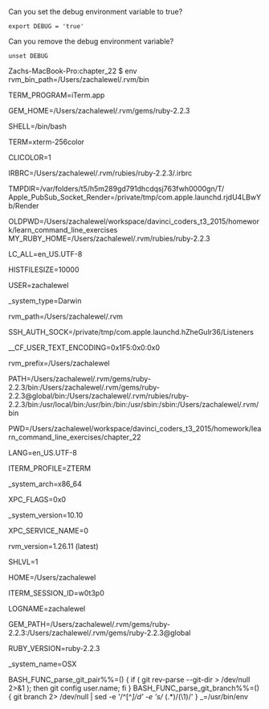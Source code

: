Can you set the debug environment variable to true?

`export DEBUG = 'true'`

Can you remove the debug environment variable?

`unset DEBUG`

Zachs-MacBook-Pro:chapter_22 $ env
rvm_bin_path=/Users/zachalewel/.rvm/bin


TERM_PROGRAM=iTerm.app


GEM_HOME=/Users/zachalewel/.rvm/gems/ruby-2.2.3


SHELL=/bin/bash


TERM=xterm-256color


CLICOLOR=1


IRBRC=/Users/zachalewel/.rvm/rubies/ruby-2.2.3/.irbrc


TMPDIR=/var/folders/t5/h5m289gd791dhcdqsj763fwh0000gn/T/
Apple_PubSub_Socket_Render=/private/tmp/com.apple.launchd.rjdU4LBwYb/Render


OLDPWD=/Users/zachalewel/workspace/davinci_coders_t3_2015/homework/learn_command_line_exercises
MY_RUBY_HOME=/Users/zachalewel/.rvm/rubies/ruby-2.2.3


LC_ALL=en_US.UTF-8


HISTFILESIZE=10000


USER=zachalewel


_system_type=Darwin


rvm_path=/Users/zachalewel/.rvm


SSH_AUTH_SOCK=/private/tmp/com.apple.launchd.hZheGulr36/Listeners


__CF_USER_TEXT_ENCODING=0x1F5:0x0:0x0


rvm_prefix=/Users/zachalewel


PATH=/Users/zachalewel/.rvm/gems/ruby-2.2.3/bin:/Users/zachalewel/.rvm/gems/ruby-2.2.3@global/bin:/Users/zachalewel/.rvm/rubies/ruby-2.2.3/bin:/usr/local/bin:/usr/bin:/bin:/usr/sbin:/sbin:/Users/zachalewel/.rvm/bin


PWD=/Users/zachalewel/workspace/davinci_coders_t3_2015/homework/learn_command_line_exercises/chapter_22


LANG=en_US.UTF-8


ITERM_PROFILE=ZTERM


_system_arch=x86_64


XPC_FLAGS=0x0


_system_version=10.10


XPC_SERVICE_NAME=0


rvm_version=1.26.11 (latest)


SHLVL=1


HOME=/Users/zachalewel


ITERM_SESSION_ID=w0t3p0


LOGNAME=zachalewel


GEM_PATH=/Users/zachalewel/.rvm/gems/ruby-2.2.3:/Users/zachalewel/.rvm/gems/ruby-2.2.3@global


RUBY_VERSION=ruby-2.2.3


_system_name=OSX


BASH_FUNC_parse_git_pair%%=() {  if ( git rev-parse --git-dir > /dev/null 2>&1 ); then
 git config user.name;
 fi
}
BASH_FUNC_parse_git_branch%%=() {  git branch 2> /dev/null | sed -e '/^[^*]/d' -e 's/* \(.*\)/(\1)/'
}
 _=/usr/bin/env
